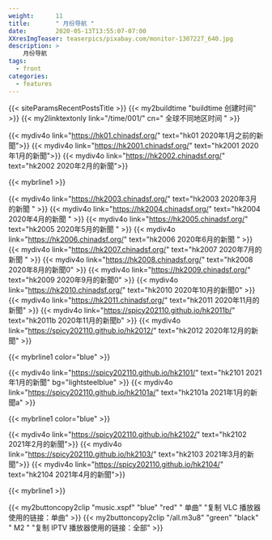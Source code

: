 ```yaml
---
weight:      11
title:       " 月份导航 "
date:        2020-05-13T13:55:07-07:00
XXresImgTeaser: teaserpics/pixabay.com/monitor-1307227_640.jpg
description: >
    月份导航
tags:
  - front
categories:
  - features
---
```


{{< siteParamsRecentPostsTitle >}} 
{{< my2buildtime "buildtime 创建时间" >}}
{{< my2linktextonly link="/time/001/" cn=" 全球不同地区时间 " >}}

{{< mydiv4o link="https://hk01.chinadsf.org/"     text="hk01     2020年1月之前的新聞">}}
{{< mydiv4o link="https://hk2001.chinadsf.org/"   text="hk2001   2020年1月的新聞">}}
{{< mydiv4o link="https://hk2002.chinadsf.org/"   text="hk2002   2020年2月的新聞">}}

{{< mybrline1 >}}

{{< mydiv4o link="https://hk2003.chinadsf.org/"   text="hk2003   2020年3月的新聞 "  >}}
{{< mydiv4o link="https://hk2004.chinadsf.org/"   text="hk2004   2020年4月的新聞 " >}}
{{< mydiv4o link="https://hk2005.chinadsf.org/"   text="hk2005   2020年5月的新聞 " >}}
{{< mydiv4o link="https://hk2006.chinadsf.org/"   text="hk2006   2020年6月的新聞 " >}}
{{< mydiv4o link="https://hk2007.chinadsf.org/"   text="hk2007   2020年7月的新聞 " >}}
{{< mydiv4o link="https://hk2008.chinadsf.org/"   text="hk2008   2020年8月的新聞0" >}}
{{< mydiv4o link="https://hk2009.chinadsf.org/"   text="hk2009   2020年9月的新聞0" >}}
{{< mydiv4o link="https://hk2010.chinadsf.org/"   text="hk2010   2020年10月的新聞0" >}}
{{< mydiv4o link="https://hk2011.chinadsf.org/"   text="hk2011   2020年11月的新聞"  >}}
{{< mydiv4o link="https://spicy202110.github.io/hk2011b/"  text="hk2011b  2020年11月的新聞b" >}}
{{< mydiv4o link="https://spicy202110.github.io/hk2012/"   text="hk2012   2020年12月的新聞"  >}}

{{< mybrline1 color="blue" >}}

{{< mydiv4o link="https://spicy202110.github.io/hk2101/"   text="hk2101   2021年1月的新聞"   bg="lightsteelblue" >}}
{{< mydiv4o link="https://spicy202110.github.io/hk2101a/"  text="hk2101a  2021年1月的新聞a"  >}}

{{< mybrline1 color="blue" >}}

{{< mydiv4o link="https://spicy202110.github.io/hk2102/"   text="hk2102   2021年2月的新聞">}}
{{< mydiv4o link="https://spicy202110.github.io/hk2103/"   text="hk2103   2021年3月的新聞">}}
{{< mydiv4o link="https://spicy202110.github.io/hk2104/"   text="hk2104   2021年4月的新聞">}}

{{< mybrline1 >}}

{{< my2buttoncopy2clip "music.xspf"        "blue"   "red"    " 单曲"  "复制 VLC 播放器使用的链接：单曲" >}} {{< my2buttoncopy2clip      "/all.m3u8"         "green"  "black"  " M2 "    "复制 IPTV 播放器使用的链接：全部" >}} 


